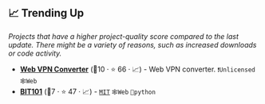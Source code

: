 ## 📈 Trending Up

_Projects that have a higher project-quality score compared to the last update. There might be a variety of reasons, such as increased downloads or code activity._

- <b><a href="https://webvpn.swo.moe/">Web VPN Converter</a></b> (🥇10 ·  ⭐ 66 · 📈) - Web VPN converter. <code>❗Unlicensed</code> <code>🕸️Web</code>
- <b><a href="https://bit101.cn">BIT101</a></b> (🥉7 ·  ⭐ 47 · 📈) -  <code><a href="http://bit.ly/34MBwT8">MIT</a></code> <code>🕸️Web</code> <code>🐍python</code>

